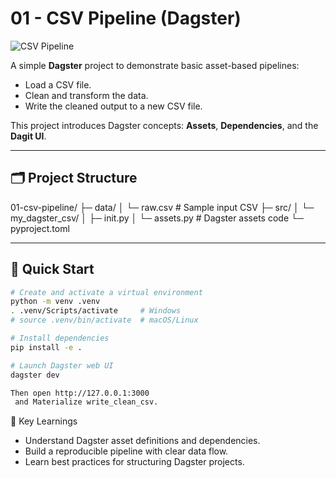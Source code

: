 # 01 - CSV Pipeline (Dagster)

![CSV Pipeline](../01-csv-pipeline.png)

A simple **Dagster** project to demonstrate basic asset-based pipelines:
- Load a CSV file.
- Clean and transform the data.
- Write the cleaned output to a new CSV file.

This project introduces Dagster concepts: **Assets**, **Dependencies**, and the **Dagit UI**.

---

## 🗂️ Project Structure

01-csv-pipeline/
├─ data/
│ └─ raw.csv # Sample input CSV
├─ src/
│ └─ my_dagster_csv/
│ ├─ init.py
│ └─ assets.py # Dagster assets code
└─ pyproject.toml


---

## 🚀 Quick Start

```bash
# Create and activate a virtual environment
python -m venv .venv
. .venv/Scripts/activate     # Windows
# source .venv/bin/activate  # macOS/Linux

# Install dependencies
pip install -e .

# Launch Dagster web UI
dagster dev

Then open http://127.0.0.1:3000
 and Materialize write_clean_csv.
```
🧠 Key Learnings
  - Understand Dagster asset definitions and dependencies.
  - Build a reproducible pipeline with clear data flow.
  - Learn best practices for structuring Dagster projects.
